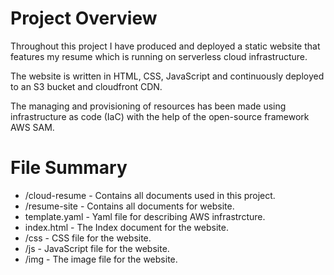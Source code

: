 # Project Overview

Throughout this project I have produced and deployed a static website that features my resume which is running on serverless cloud infrastructure.

The website is written in HTML, CSS, JavaScript and continuously deployed to an S3 bucket and cloudfront CDN.

The managing and provisioning of resources has been made using infrastructure as code (IaC) with the help of the open-source framework AWS SAM.

# File Summary
* /cloud-resume - Contains all documents used in this project.
* /resume-site - Contains all documents for website.
* template.yaml - Yaml file for describing AWS infrastrcture.
* index.html - The Index document for the website.
* /css - CSS file for the website.
* /js - JavaScript file for the website.
* /img - The image file for the website.
